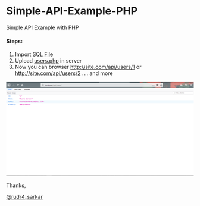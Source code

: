 # Simple-API-Example-PHP
Simple API Example with PHP

#### Steps:
1. Import [SQL File](https://github.com/rudSarkar/Simple-API-Example-PHP/blob/master/simple_api_example_sql.sql)
2. Upload [users.php](https://github.com/rudSarkar/Simple-API-Example-PHP/blob/master/users.php) in server
3. Now you can browser http://site.com/api/users/1 or http://site.com/api/users/2 .... and more

![API Example](https://raw.githubusercontent.com/rudSarkar/Simple-API-Example-PHP/master/api_user.PNG)


Thanks,

[@rudr4_sarkar](https://twitter.com/rudr4_sarkar)
